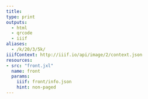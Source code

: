 ```yaml
---
title:
type: print
outputs:
  - html
  - qrcode
  - iiif
aliases:
  - /k/20/3/5k/
iiifContext: http://iiif.io/api/image/2/context.json
resources:
- src: "front.jxl"
  name: front
  params:
    iiif: front/info.json
    hint: non-paged
---
```

